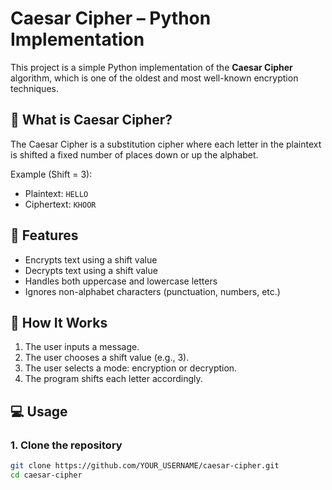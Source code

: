 # Caesar Cipher – Python Implementation

This project is a simple Python implementation of the **Caesar Cipher** algorithm, which is one of the oldest and most well-known encryption techniques.

## 🔐 What is Caesar Cipher?

The Caesar Cipher is a substitution cipher where each letter in the plaintext is shifted a fixed number of places down or up the alphabet.

Example (Shift = 3):

- Plaintext: `HELLO`
- Ciphertext: `KHOOR`

## 🚀 Features

- Encrypts text using a shift value
- Decrypts text using a shift value
- Handles both uppercase and lowercase letters
- Ignores non-alphabet characters (punctuation, numbers, etc.)

## 🧠 How It Works

1. The user inputs a message.
2. The user chooses a shift value (e.g., 3).
3. The user selects a mode: encryption or decryption.
4. The program shifts each letter accordingly.

## 💻 Usage

### 1. Clone the repository

```bash
git clone https://github.com/YOUR_USERNAME/caesar-cipher.git
cd caesar-cipher
